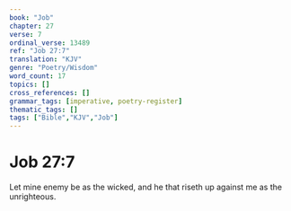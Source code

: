 ```yaml
---
book: "Job"
chapter: 27
verse: 7
ordinal_verse: 13489
ref: "Job 27:7"
translation: "KJV"
genre: "Poetry/Wisdom"
word_count: 17
topics: []
cross_references: []
grammar_tags: [imperative, poetry-register]
thematic_tags: []
tags: ["Bible","KJV","Job"]
---
```


# Job 27:7

Let mine enemy be as the wicked, and he that riseth up against me as the unrighteous.
